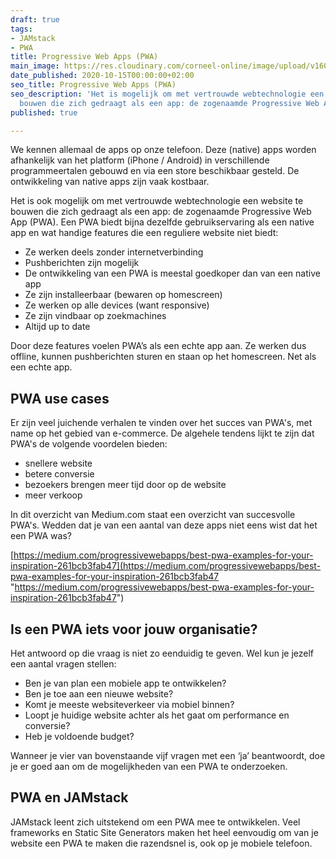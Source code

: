 ```yaml
---
draft: true
tags:
- JAMstack
- PWA
title: Progressive Web Apps (PWA)
main_image: https://res.cloudinary.com/corneel-online/image/upload/v1603289622/corneel/progressive-web-app_ayjcls.jpg
date_published: 2020-10-15T00:00:00+02:00
seo_title: Progressive Web Apps (PWA)
seo_description: 'Het is mogelijk om met vertrouwde webtechnologie een website te
  bouwen die zich gedraagt als een app: de zogenaamde Progressive Web App (PWA).'
published: true

---
```

We kennen allemaal de apps op onze telefoon. Deze (native) apps worden afhankelijk van het platform (iPhone / Android) in verschillende programmeertalen gebouwd en via een store beschikbaar gesteld. De ontwikkeling van native apps zijn vaak kostbaar.

Het is ook mogelijk om met vertrouwde webtechnologie een website te bouwen die zich gedraagt als een app: de zogenaamde Progressive Web App (PWA). Een PWA biedt bijna dezelfde gebruikservaring als een native app en wat handige features die een reguliere website niet biedt:

* Ze werken deels zonder internetverbinding
* Pushberichten zijn mogelijk
* De ontwikkeling van een PWA is meestal goedkoper dan van een native app
* Ze zijn installeerbaar (bewaren op homescreen)
* Ze werken op alle devices (want responsive)
* Ze zijn vindbaar op zoekmachines
* Altijd up to date

Door deze features voelen PWA’s als een echte app aan. Ze werken dus offline, kunnen pushberichten sturen en staan op het homescreen. Net als een echte app.

## PWA use cases

Er zijn veel juichende verhalen te vinden over het succes van PWA's, met name op het gebied van e-commerce. De algehele tendens lijkt te zijn dat PWA's de volgende voordelen bieden:

* snellere website
* betere conversie
* bezoekers brengen meer tijd door op de website
* meer verkoop

In dit overzicht van Medium.com staat een overzicht van succesvolle PWA's. Wedden dat je van een aantal van deze apps niet eens wist dat het een PWA was?

[https://medium.com/progressivewebapps/best-pwa-examples-for-your-inspiration-261bcb3fab47](https://medium.com/progressivewebapps/best-pwa-examples-for-your-inspiration-261bcb3fab47 "https://medium.com/progressivewebapps/best-pwa-examples-for-your-inspiration-261bcb3fab47")

## Is een PWA iets voor jouw organisatie?

Het antwoord op die vraag is niet zo eenduidig te geven. Wel kun je jezelf een aantal vragen stellen:

* Ben je van plan een mobiele app te ontwikkelen?
* Ben je toe aan een nieuwe website?
* Komt je meeste websiteverkeer via mobiel binnen?
* Loopt je huidige website achter als het gaat om performance en conversie?
* Heb je voldoende budget?

Wanneer je vier van bovenstaande vijf vragen met een ‘ja’ beantwoordt, doe je er goed aan om de mogelijkheden van een PWA te onderzoeken.

## PWA en JAMstack

JAMstack leent zich uitstekend om een PWA mee te ontwikkelen. Veel frameworks en Static Site Generators maken het heel eenvoudig om van je website een PWA te maken die razendsnel is, ook op je mobiele telefoon.